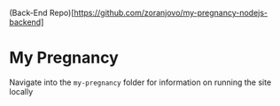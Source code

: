 (Back-End Repo)[https://github.com/zoranjovo/my-pregnancy-nodejs-backend]

# My Pregnancy
Navigate into the `my-pregnancy` folder for information on running the site locally
